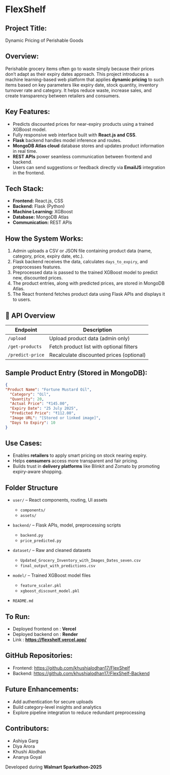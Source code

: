 # FlexShelf

## Project Title: 
Dynamic Pricing of Perishable Goods

## Overview:
Perishable grocery items often go to waste simply because their prices don’t adapt as their expiry dates approach. This project introduces a machine learning-based web platform that applies **dynamic pricing** to such items based on key parameters like expiry date, stock quantity, inventory turnover rate and category. It helps reduce waste, increase sales, and create transparency between retailers and consumers.

## Key Features:
- Predicts discounted prices for near-expiry products using a trained XGBoost model.
- Fully responsive web interface built with **React.js and CSS**.
- **Flask** backend handles model inference and routes.
- **MongoDB Atlas cloud** database stores and updates product information in real time.
- **REST APIs** power seamless communication between frontend and backend.
- Users can send suggestions or feedback directly via **EmailJS** integration in the frontend.  


## Tech Stack:
- **Frontend:** React.js, CSS
- **Backend:** Flask (Python)
- **Machine Learning:** XGBoost
- **Database:** MongoDB Atlas
- **Communication:** REST APIs


## How the System Works:

1. Admin uploads a CSV or JSON file containing product data (name, category, price, expiry date, etc.).
2. Flask backend receives the data, calculates `days_to_expiry`, and preprocesses features.
3. Preprocessed data is passed to the trained XGBoost model to predict new, discounted prices.
4. The product entries, along with predicted prices, are stored in MongoDB Atlas.
5. The React frontend fetches product data using Flask APIs and displays it to users.

## 📡 API Overview

| Endpoint         | Description                                |
|------------------|--------------------------------------------|
| `/upload`        | Upload product data (admin only)           |
| `/get-products`  | Fetch product list with optional filters   |
| `/predict-price` | Recalculate discounted prices (optional)   |


## Sample Product Entry (Stored in MongoDB):

```json
{
"Product Name": "Fortune Mustard Oil",
  "Category": "Oil",
  "Quantity": 20,
  "Actual Price": "₹145.00",
  "Expiry Date": "25 July 2025",
  "Predicted Price": "₹112.00",
  "Image URL": "[Stored or linked image]",
  "Days to Expiry": 10
}
```



## Use Cases:
- Enables **retailers** to apply smart pricing on stock nearing expiry.
- Helps **consumers** access more transparent and fair pricing.
- Builds trust in **delivery platforms** like Blinkit and Zomato by promoting expiry-aware shopping.

## Folder Structure

- `user/` – React components, routing, UI assets  
  - `components/`    
  - `assets/`  

- `backend/` – Flask APIs, model, preprocessing scripts  
  - `backend.py`  
  - `price_predicted.py`   

- `dataset/` – Raw and cleaned datasets  
  - `Updated_Grocery_Inventory_with_Images_Dates_seven.csv`  
  - `final_output_with_predictions.csv`  

- `model/` – Trained XGBoost model files  
  - `feature_scaler.pkl`  
  - `xgboost_discount_model.pkl`

- `README.md`

## To Run:
- Deployed frontend on : **Vercel**
- Deployed backend on : **Render**
- Link : **https://flexshelf.vercel.app/**

## GitHub Repositories:
- Frontend: https://github.com/khushialodhan17/FlexShelf 
- Backend: https://github.com/khushialodhan17/FlexShelf-Backend


## Future Enhancements:
- Add authentication for secure uploads
- Build category-level insights and analytics
- Explore pipeline integration to reduce redundant preprocessing


## Contributors:
- Ashiya Garg
- Diya Arora
- Khushi Alodhan
- Ananya Goyal

Developed during **Walmart Sparkathon-2025** 